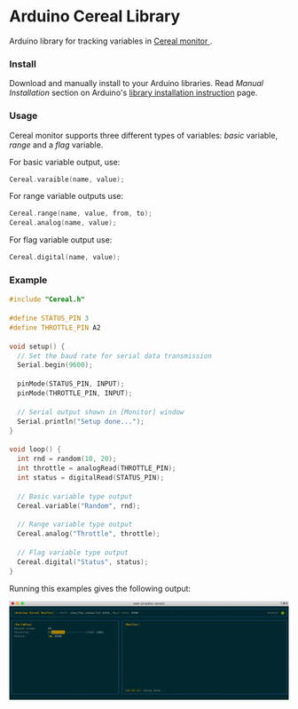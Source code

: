 # Arduino Cereal Library

Arduino library for tracking variables in [Cereal monitor ](../README.md).

### Install

Download and manually install to your Arduino libraries. Read *Manual Installation* section on Arduino's [library installation instruction](https://www.arduino.cc/en/Guide/Libraries) page.

### Usage

Cereal monitor supports three different types of variables: *basic* variable, *range* and a *flag* variable.

For basic variable output, use:
```cpp
Cereal.varaible(name, value);
```

For range variable outputs use: 
```cpp
Cereal.range(name, value, from, to);
Cereal.analog(name, value);
```

For flag variable output use:
```cpp
Cereal.digital(name, value);
``` 

### Example

```cpp
#include "Cereal.h"

#define STATUS_PIN 3
#define THROTTLE_PIN A2

void setup() {
  // Set the baud rate for serial data transmission 
  Serial.begin(9600);
  
  pinMode(STATUS_PIN, INPUT);
  pinMode(THROTTLE_PIN, INPUT);
   
  // Serial output shown in [Monitor] window
  Serial.println("Setup done...");
}

void loop() {
  int rnd = random(10, 20);
  int throttle = analogRead(THROTTLE_PIN);
  int status = digitalRead(STATUS_PIN);
  
  // Basic variable type output
  Cereal.variable("Random", rnd);
  
  // Range variable type output
  Cereal.analog("Throttle", throttle);
  
  // Flag variable type output
  Cereal.digital("Status", status);
}

```

Running this examples gives the following output:

![image](../images/demo.gif)
